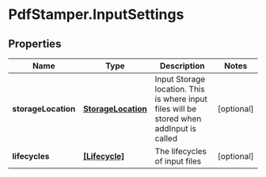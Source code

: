 # PdfStamper.InputSettings

## Properties
Name | Type | Description | Notes
------------ | ------------- | ------------- | -------------
**storageLocation** | [**StorageLocation**](StorageLocation.md) | Input Storage location. This is where input files will be stored when addInput is called | [optional] 
**lifecycles** | [**[Lifecycle]**](Lifecycle.md) | The lifecycles of input files | [optional] 


